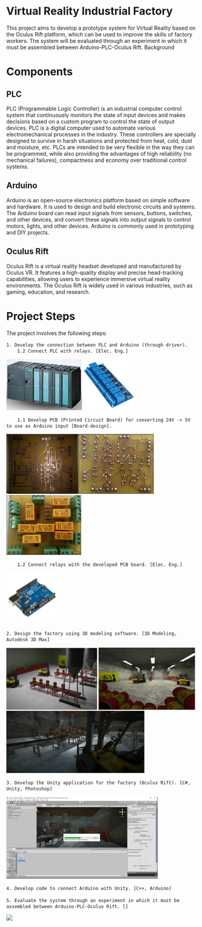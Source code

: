 # Virtual Reality Industrial Factory

This project aims to develop a prototype system for Virtual Reality based on the Oculus Rift platform, which can be used to improve the skills of factory workers. The system will be evaluated through an experiment in which it must be assembled between Arduino-PLC-Oculus Rift.
Background

# Components
## PLC

PLC (Programmable Logic Controller) is an industrial computer control system that continuously monitors the state of input devices and makes decisions based on a custom program to control the state of output devices. PLC is a digital computer used to automate various electromechanical processes in the industry. These controllers are specially designed to survive in harsh situations and protected from heat, cold, dust and moisture, etc. PLCs are intended to be very flexible in the way they can be programmed, while also providing the advantages of high reliability (no mechanical failures), compactness and economy over traditional control systems. 

## Arduino

Arduino is an open-source electronics platform based on simple software and hardware. It is used to design and build electronic circuits and systems. The Arduino board can read input signals from sensors, buttons, switches, and other devices, and convert these signals into output signals to control motors, lights, and other devices. Arduino is commonly used in prototyping and DIY projects.

## Oculus Rift

Oculus Rift is a virtual reality headset developed and manufactured by Oculus VR. It features a high-quality display and precise head-tracking capabilities, allowing users to experience immersive virtual reality environments. The Oculus Rift is widely used in various industries, such as gaming, education, and research.

# Project Steps

The project involves the following steps:

    1. Develop the connection between PLC and Arduino (through driver).
        1.2 Connect PLC with relays. [Elec. Eng.]
<img src="images/myPicture2.png" width="200"> <img src="images/myPicture1.png" width="135">
        
        1.1 Develop PCB (Printed Circuit Board) for converting 24V -> 5V to use as Arduino input [Board-design].
<img src="./images/myPicture7.png" width="190"><img src="./images/myPicture8.png" width="200"><img src="./images/myPicture9.png" width="198">

        1.2 Connect relays with the developed PCB board. [Elec. Eng.]
 <img src="./images/arduino.jpg" width="135"> 

    2. Design the factory using 3D modeling software. [3D Modeling, Autodesk 3D Max]
<img src="./images/myPicture5.png" width="240"> <img src="./images/myPicture6.png" width="255"> <img src="./images/myPicture3.png" width="365">
    
    3. Develop the Unity application for the factory (Oculus Rift). [C#, Unity, Photoshop]
<img src="./images/myPicture4.png" 
width="400">

    4. Develop code to connect Arduino with Unity. [C++, Arduino]

    5. Evaluate the system through an experiment in which it must be assembled between Arduino-PLC-Oculus Rift. []

<img src="./images/vr_factory.gif" 
width="400">



